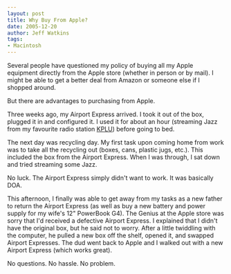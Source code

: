 ```yaml
---
layout: post
title: Why Buy From Apple?
date: 2005-12-20
author: Jeff Watkins
tags:
- Macintosh
---
```


Several people have questioned my policy of buying all my Apple equipment directly from the Apple store (whether in person or by mail). I might be able to get a better deal from Amazon or someone else if I shopped around.

But there are advantages to purchasing from Apple.

Three weeks ago, my Airport Express arrived. I took it out of the box, plugged it in and configured it. I used it for about an hour (streaming Jazz from my favourite radio station [KPLU](http://kplu.org)) before going to bed.

The next day was recycling day. My first task upon coming home from work was to take all the recycling out (boxes, cans, plastic jugs, etc.). This included the box from the Airport Express. When I was through, I sat down and tried streaming some Jazz.

No luck. The Airport Express simply didn't want to work. It was basically DOA.

This afternoon, I finally was able to get away from my tasks as a new father to return the Airport Express (as well as buy a new battery and power supply for my wife's 12" PowerBook G4). The Genius at the Apple store was sorry that I'd received a defective Airport Express. I explained that I didn't have the original box, but he said not to worry. After a little twiddling with the computer, he pulled a new box off the shelf, opened it, and swapped Airport Expresses. The dud went back to Apple and I walked out with a new Airport Express (which works great).

No questions. No hassle. No problem.
